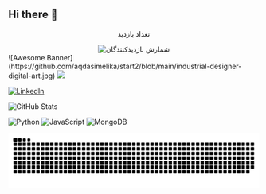 ## Hi there 👋
<div align="center"> 
  <p>تعداد بازدید</p>
  <img src="https://profile-counter.glitch.me/aqdasimelika/count.svg" alt="شمارش بازدیدکنندگان" />
</div>
![Awesome Banner](https://github.com/aqdasimelika/start2/blob/main/industrial-designer-digital-art.jpg)
<img src="https://readme-typing-svg.herokuapp.com?lines=Hi!+I+am+programmer!;Love+learning+and+building+new+projects&center=true&width=480&height=50">

[<img src="https://img.shields.io/badge/LinkedIn-0077B5?logo=linkedin&logoColor=white" alt="LinkedIn">](https://www.linkedin.com/in/melika-aqdasi-b82353344/)


![GitHub Stats](https://github-readme-stats.vercel.app/api?username=aqdasimelika&show_icons=true&theme=radical)


![Python](https://img.shields.io/badge/-Python-3776AB?logo=python&logoColor=white)
![JavaScript](https://img.shields.io/badge/-JavaScript-F7DF1E?logo=javascript&logoColor=black)
![MongoDB](https://img.shields.io/badge/-MongoDB-47A248?logo=mongodb&logoColor=white)


<div align="center">
  <picture>
    <source media="(prefers-color-scheme: dark)" srcset="https://raw.githubusercontent.com/aqdasimelika/aqdasimelika/main/output/github-contribution-grid-snake-dark.svg" />
    <source media="(prefers-color-scheme: light)" srcset="https://raw.githubusercontent.com/aqdasimelika/aqdasimelika/main/output/github-contribution-grid-snake.svg" />
    <img alt="مار گیت‌هاب" src="https://raw.githubusercontent.com/aqdasimelika/aqdasimelika/main/output/github-contribution-grid-snake.svg" />
  </picture>
</div>
